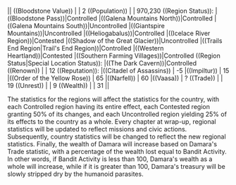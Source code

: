 ||
((Bloodstone Value)) | | 2
((Population)) | | 970,230
((Region Status)):
|((Bloodstone Pass))|Controlled
|((Galena Mountains North))|Controlled
|((Galena Mountains South))|Uncontrolled
|((Giantspire Mountains))|Uncontrolled
|((Heliogabalus))|Controlled
|((Icelace River Region))|Contested
|((Shadow of the Great Glacier))|Uncontrolled
|((Trails End Region|Trail's End Region))|Controlled
|((Western Heartland))|Contested
|((Southern Farming Villages))|Controlled
((Region Status|Special Location Status)):
|((The Dark Cavern))|Controlled
((Renown)) | | 12
((Reputation)):
|((Citadel of Assassins)) | -5
|((Impiltur)) | 15
|((Order of the Yellow Rose)) | 65
|((Narfell)) | 60
|((Vaasa)) | ?
((Trade)) | | 19
((Unrest)) | | 9
((Wealth)) | | 31
||

The statistics for the regions will affect the statistics for the country, with each Controlled region having its entire effect, each Contested region granting 50% of its changes, and each Uncontrolled region yielding 25% of its effects to the country as a whole. 
Every chapter at wrap-up, regional statistics will be updated to reflect missions and civic actions.  Subsequently, country statistics will be changed to reflect the new regional statistics.  Finally, the wealth of Damara will increase based on Damara's Trade statistic, with a percentage of the wealth lost equal to Bandit Activity.  In other words, if Bandit Activity is less than 100, Damara's wealth as a whole will increase, while if it is greater than 100, Damara's treasury will be slowly stripped dry by the humanoid parasites. 


